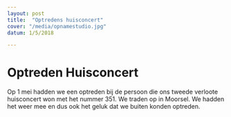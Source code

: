 ```yaml
---
layout: post
title:  "Optredens huisconcert"
cover: "/media/opnamestudio.jpg" 
datum: 1/5/2018

---
```


# Optreden Huisconcert

Op 1 mei hadden we een optreden bij de persoon die ons tweede verloote huisconcert won met het nummer 351.
We traden op in Moorsel. 
We hadden het weer mee en dus ook het geluk dat we buiten konden optreden.
